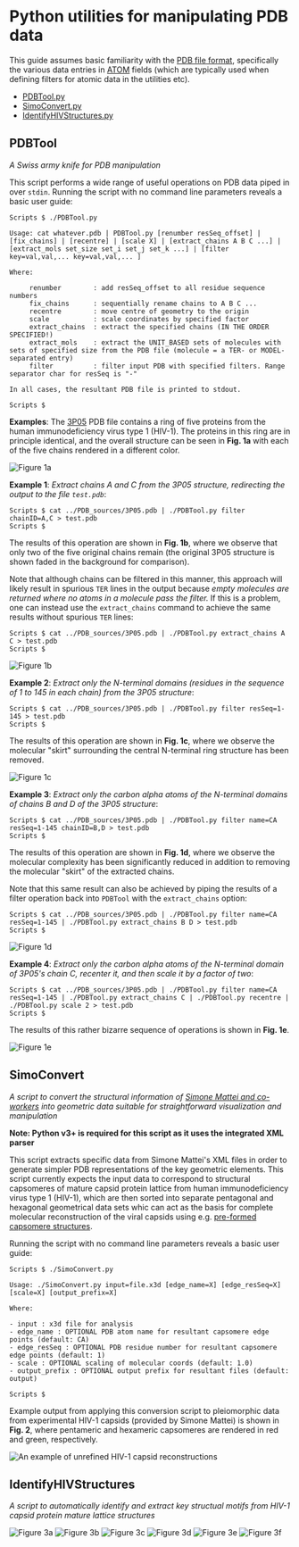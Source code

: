 # Python utilities for manipulating PDB data

This guide assumes basic familiarity with the [PDB file format](https://www.rcsb.org/), specifically the various data entries in [ATOM](https://en.wikipedia.org/wiki/Protein_Data_Bank_(file_format)) fields (which are typically used when defining filters for atomic data in the utilities etc).

* [PDBTool.py](#PDBTool)
* [SimoConvert.py](#SimoConvert)
* [IdentifyHIVStructures.py](#IdentifyHIVStructures)

## <a name="PDBTool"></a> PDBTool

_A Swiss army knife for PDB manipulation_

This script performs a wide range of useful operations on PDB data piped in over `stdin`. Running the script with no command line parameters reveals a basic user guide:

	Scripts $ ./PDBTool.py 

	Usage: cat whatever.pdb | PDBTool.py [renumber resSeq_offset] | [fix_chains] | [recentre] | [scale X] | [extract_chains A B C ...] | [extract_mols set_size set_i set_j set_k ...] | [filter key=val,val,... key=val,val,... ]

	Where:

		 renumber        : add resSeq_offset to all residue sequence numbers
		 fix_chains      : sequentially rename chains to A B C ...
		 recentre        : move centre of geometry to the origin
		 scale           : scale coordinates by specified factor
		 extract_chains  : extract the specified chains (IN THE ORDER SPECIFIED!)
		 extract_mols    : extract the UNIT_BASED sets of molecules with sets of specified size from the PDB file (molecule = a TER- or MODEL-separated entry)
		 filter          : filter input PDB with specified filters. Range separator char for resSeq is "-"

	In all cases, the resultant PDB file is printed to stdout.

	Scripts $

**Examples**: The [3P05](https://www.rcsb.org/structure/3P05) PDB file contains a ring of five proteins from the human immunodeficiency virus type 1 (HIV-1). The proteins in this ring are in principle identical, and the overall structure can be seen in **Fig. 1a** with each of the five chains rendered in a different color.

![Figure 1a](../Images/PDBTool_1a.png)

**Example 1**: _Extract chains A and C from the 3P05 structure, redirecting the output to the file `test.pdb`_:

	Scripts $ cat ../PDB_sources/3P05.pdb | ./PDBTool.py filter chainID=A,C > test.pdb
	Scripts $

The results of this operation are shown in **Fig. 1b**, where we observe that only two of the five original chains remain (the original 3P05 structure is shown faded in the background for comparison).

Note that although chains can be filtered in this manner, this approach will likely result in spurious `TER` lines in the output because _empty molecules are returned where no atoms in a molecule pass the filter._ If this is a problem, one can instead use the `extract_chains` command to achieve the same results without spurious `TER` lines:

	Scripts $ cat ../PDB_sources/3P05.pdb | ./PDBTool.py extract_chains A C > test.pdb
	Scripts $

![Figure 1b](../Images/PDBTool_1b.png)


**Example 2**: _Extract only the N-terminal domains (residues in the sequence of 1 to 145 in each chain) from the 3P05 structure_:

	Scripts $ cat ../PDB_sources/3P05.pdb | ./PDBTool.py filter resSeq=1-145 > test.pdb
	Scripts $

The results of this operation are shown in **Fig. 1c**, where we observe the molecular "skirt" surrounding the central N-terminal ring structure has been removed.

![Figure 1c](../Images/PDBTool_1c.png)


**Example 3**: _Extract only the carbon alpha atoms of the N-terminal domains of chains B and D of the 3P05 structure_:

	Scripts $ cat ../PDB_sources/3P05.pdb | ./PDBTool.py filter name=CA resSeq=1-145 chainID=B,D > test.pdb
	Scripts $

The results of this operation are shown in **Fig. 1d**, where we observe the molecular complexity has been significantly reduced in addition to removing the molecular "skirt" of the extracted chains.

Note that this same result can also be achieved by piping the results of a filter operation back into `PDBTool` with the `extract_chains` option:

	Scripts $ cat ../PDB_sources/3P05.pdb | ./PDBTool.py filter name=CA resSeq=1-145 | ./PDBTool.py extract_chains B D > test.pdb
	Scripts $

![Figure 1d](../Images/PDBTool_1d.png)


**Example 4**: _Extract only the carbon alpha atoms of the N-terminal domain of 3P05's chain C, recenter it, and then scale it by a factor of two_:

	Scripts $ cat ../PDB_sources/3P05.pdb | ./PDBTool.py filter name=CA resSeq=1-145 | ./PDBTool.py extract_chains C | ./PDBTool.py recentre | ./PDBTool.py scale 2 > test.pdb
	Scripts $

The results of this rather bizarre sequence of operations is shown in **Fig. 1e**.

![Figure 1e](../Images/PDBTool_1e.png)

## <a name="SimoConvert"></a> SimoConvert

_A script to convert the structural information of [Simone Mattei and co-workers](http://science.sciencemag.org/content/354/6318/1434.long) into geometric data suitable for straightforward visualization and manipulation_

**Note: Python v3+ is required for this script as it uses the integrated XML parser**

This script extracts specific data from Simone Mattei's XML files in order to generate simpler PDB representations of the key geometric elements. This script currently expects the input data to correspond to structural capsomeres of mature capsid protein lattice from human immunodeficiency virus type 1 (HIV-1), which are then sorted into separate pentagonal and hexagonal geometrical data sets whic can act as the basis for complete molecular reconstruction of the viral capsids using e.g. [pre-formed capsomere structures](https://www.nature.com/articles/nature09640).

Running the script with no command line parameters reveals a basic user guide:

	Scripts $ ./SimoConvert.py 

	Usage: ./SimoConvert.py input=file.x3d [edge_name=X] [edge_resSeq=X] [scale=X] [output_prefix=X]

	Where:

	- input : x3d file for analysis
	- edge_name : OPTIONAL PDB atom name for resultant capsomere edge points (default: CA)
	- edge_resSeq : OPTIONAL PDB residue number for resultant capsomere edge points (default: 1)
	- scale : OPTIONAL scaling of molecular coords (default: 1.0)
	- output_prefix : OPTIONAL output prefix for resultant files (default: output)

	Scripts $

Example output from applying this conversion script to pleiomorphic data from experimental HIV-1 capsids (provided by Simone Mattei) is shown in **Fig. 2**, where pentameric and hexameric capsomeres are rendered in red and green, respectively.

![An example of unrefined HIV-1 capsid reconstructions](../Images/Simo.png)

## <a name="IdentifyHIVStructures"></a> IdentifyHIVStructures

_A script to automatically identify and extract key structual motifs from HIV-1 capsid protein mature lattice structures_

![Figure 3a](../Images/HIV_1a.png)
![Figure 3b](../Images/HIV_1b.png)
![Figure 3c](../Images/HIV_1c.png)
![Figure 3d](../Images/HIV_1d.png)
![Figure 3e](../Images/HIV_1e.png)
![Figure 3f](../Images/HIV_1f.png)
